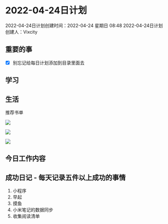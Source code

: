 # 2022-04-24日计划

2022-04-24日计划创建时间：2022-04-24 星期日  08:48
2022-04-24日计划创建人：Vixcity

## 重要的事
- [x] 别忘记给每日计划添加到目录里面去

## 学习

## 生活

推荐书单

![](https://cdn.jsdelivr.net/gh/Vixcity/FigureBed/img/202204241704759.png)

![](https://cdn.jsdelivr.net/gh/Vixcity/FigureBed/img/202204241704559.png)

![](https://cdn.jsdelivr.net/gh/Vixcity/FigureBed/img/202204241705368.png)

## 今日工作内容


## 成功日记 - 每天记录五件以上成功的事情
1. 小程序
2. 早起
3. 摸鱼
4. 小米笔记的数据同步
5. 收集阅读清单